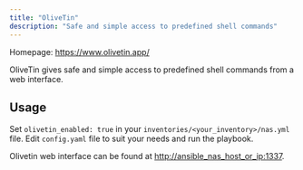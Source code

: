 ```yaml
---
title: "OliveTin"
description: "Safe and simple access to predefined shell commands"
---
```


Homepage: <https://www.olivetin.app/>

OliveTin gives safe and simple access to predefined shell commands from a web interface.

## Usage

Set `olivetin_enabled: true` in your `inventories/<your_inventory>/nas.yml` file. Edit `config.yaml` file to suit your needs and run the playbook.

Olivetin web interface can be found at <http://ansible_nas_host_or_ip:1337>.
